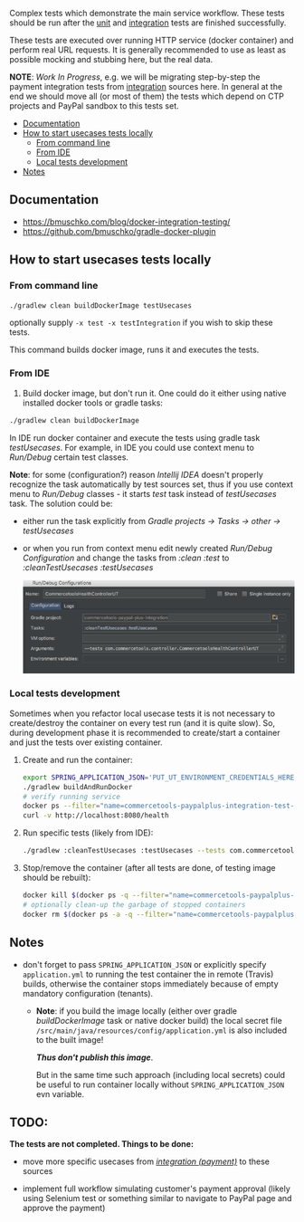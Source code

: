 Complex tests which demonstrate the main service workflow. These tests should be run after the 
[unit](/src/test/unit/README.md) and [integration](/src/test/integration/README.md) tests are finished successfully.

These tests are executed over running HTTP service (docker container) and perform real URL requests. 
It is generally recommended to use as least as possible mocking and stubbing here, but the real data. 

**NOTE**: _Work In Progress_, e.g. we will be migrating step-by-step the payment integration tests from 
[integration](/src/test/integration/) sources here. In general at the end we should move all (or most of them) 
the tests which depend on CTP projects and PayPal sandbox to this tests set.

<!-- START doctoc generated TOC please keep comment here to allow auto update -->
<!-- DON'T EDIT THIS SECTION, INSTEAD RE-RUN doctoc TO UPDATE -->


- [Documentation](#documentation)
- [How to start usecases tests locally](#how-to-start-usecases-tests-locally)
  - [From command line](#from-command-line)
  - [From IDE](#from-ide)
  - [Local tests development](#local-tests-development)
- [Notes](#notes)

<!-- END doctoc generated TOC please keep comment here to allow auto update -->

## Documentation

  - https://bmuschko.com/blog/docker-integration-testing/
  - https://github.com/bmuschko/gradle-docker-plugin
  
## How to start usecases tests locally
  
### From command line
    
```bash
./gradlew clean buildDockerImage testUsecases
``` 

optionally supply `-x test -x testIntegration` if you wish to skip these tests.

This command builds docker image, runs it and executes the tests.
  

### From IDE

1. Build docker image, but don't run it. One could do it either using native installed docker tools 
or gradle tasks:

```bash
./gradlew clean buildDockerImage
```

In IDE run docker container and execute the tests using gradle task _testUsecases_. 
For example, in IDE you could use context menu to _Run/Debug_ certain test classes.

**Note**: for some (configuration?) reason _Intellij IDEA_ doesn't properly recognize the task automatically by
test sources set, thus if you use context menu to _Run/Debug_ classes - it starts _test_ task instead of _testUsecases_
task. 
The solution could be:
  - either run the task explicitly from _Gradle projects -> Tasks -> other -> testUsecases_
  - or when you run from context menu edit newly created _Run/Debug Configuration_ and change the tasks from
  _:clean :test_ to _:cleanTestUsecases :testUsecases_ 
    
    ![Intellij IDEA Run/Debug Config](ideaRunDebugConfig.png?raw=true "Usecases execution in Run/Debug Configuration")
    
### Local tests development

Sometimes when you refactor local usecase tests it is not necessary to create/destroy the container on every test run
(and it is quite slow). So, during development phase it is recommended to create/start a container 
and just the tests over existing container.

  1. Create and run the container:
  
      ```bash
      export SPRING_APPLICATION_JSON='PUT_UT_ENVIRONMENT_CREDENTIALS_HERE'
      ./gradlew buildAndRunDocker
      # verify running service
      docker ps --filter="name=commercetools-paypalplus-integration-test-container"
      curl -v http://localhost:8080/health
      ```
  
  2. Run specific tests (likely from IDE):
      ```bash
      ./gradlew :cleanTestUsecases :testUsecases --tests com.commercetools.payment.handler.CommercetoolsCreatePaymentsControllerUT
      ``` 
      
  3. Stop/remove the container (after all tests are done, of testing image should be rebuilt):
      ```bash
      docker kill $(docker ps -q --filter="name=commercetools-paypalplus-integration-test-container")
      # optionally clean-up the garbage of stopped containers
      docker rm $(docker ps -a -q --filter="name=commercetools-paypalplus-integration-test-container")
      ```
  
## Notes
  
- don't forget to pass `SPRING_APPLICATION_JSON` or explicitly specify `application.yml`
to running the test container the in remote (Travis) builds, otherwise the container
stops immediately because of empty mandatory configuration (tenants).
  
  - **Note**: if you build the image locally (either over gradle _buildDockerImage_ task or native docker build) 
  the local secret file `/src/main/java/resources/config/application.yml`
  is also included to the built image! 
    
    ***Thus don't publish this image***.
  
    But in the same time such approach (including local secrets) could be useful to run container locally 
    without `SPRING_APPLICATION_JSON` evn variable.
    
## TODO:

**The tests are not completed. Things to be done:**
  
  - move more specific usecases from [_integration (payment)_](/src/test/integration/java/com/commercetools/payment)
  to these sources
  
  - implement full workflow simulating customer's payment approval 
  (likely using Selenium test or something similar to navigate to PayPal page and approve the payment)
